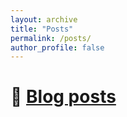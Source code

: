 ```yaml
---
layout: archive
title: "Posts"
permalink: /posts/
author_profile: false
--- 
```


# 📑 [Blog posts](https://medium.com/@avra42)
<!-- BLOG-POST-LIST:START -->
<!-- BLOG-POST-LIST:END -->
